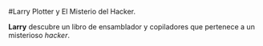 #Larry Plotter y El Misterio del Hacker.

**Larry** descubre un libro de ensamblador y copiladores que pertenece a un misterioso *hacker*.
